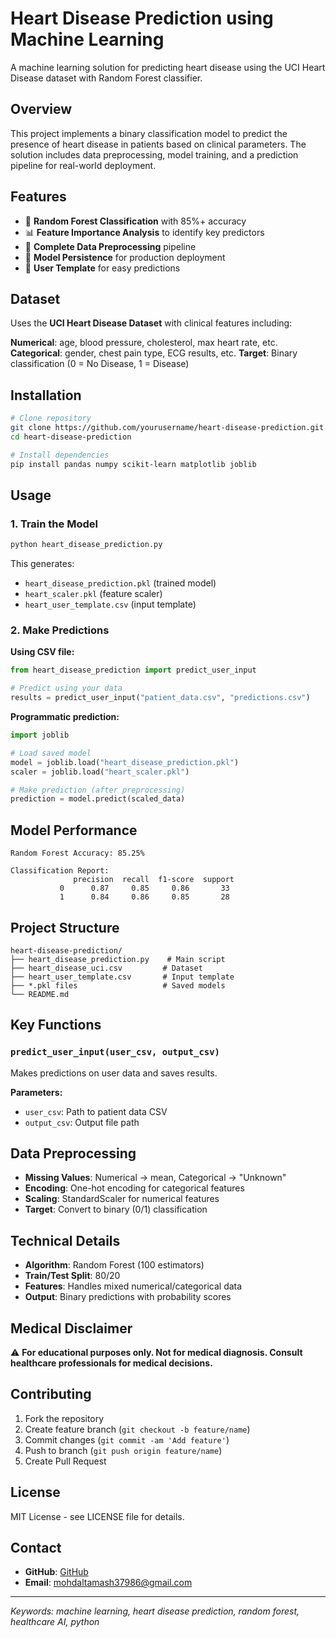 # Heart Disease Prediction using Machine Learning

A machine learning solution for predicting heart disease using the UCI Heart Disease dataset with Random Forest classifier.

## Overview

This project implements a binary classification model to predict the presence of heart disease in patients based on clinical parameters. The solution includes data preprocessing, model training, and a prediction pipeline for real-world deployment.

## Features

- 🏥 **Random Forest Classification** with 85%+ accuracy
- 📊 **Feature Importance Analysis** to identify key predictors
- 🔧 **Complete Data Preprocessing** pipeline
- 💾 **Model Persistence** for production deployment
- 📝 **User Template** for easy predictions

## Dataset

Uses the **UCI Heart Disease Dataset** with clinical features including:

**Numerical**: age, blood pressure, cholesterol, max heart rate, etc.
**Categorical**: gender, chest pain type, ECG results, etc.
**Target**: Binary classification (0 = No Disease, 1 = Disease)

## Installation

```bash
# Clone repository
git clone https://github.com/yourusername/heart-disease-prediction.git
cd heart-disease-prediction

# Install dependencies
pip install pandas numpy scikit-learn matplotlib joblib
```

## Usage

### 1. Train the Model
```bash
python heart_disease_prediction.py
```

This generates:
- `heart_disease_prediction.pkl` (trained model)
- `heart_scaler.pkl` (feature scaler)
- `heart_user_template.csv` (input template)

### 2. Make Predictions

**Using CSV file:**
```python
from heart_disease_prediction import predict_user_input

# Predict using your data
results = predict_user_input("patient_data.csv", "predictions.csv")
```

**Programmatic prediction:**
```python
import joblib

# Load saved model
model = joblib.load("heart_disease_prediction.pkl")
scaler = joblib.load("heart_scaler.pkl")

# Make prediction (after preprocessing)
prediction = model.predict(scaled_data)
```

## Model Performance

```
Random Forest Accuracy: 85.25%

Classification Report:
              precision  recall  f1-score  support
           0      0.87     0.85     0.86       33
           1      0.84     0.86     0.85       28
```

## Project Structure

```
heart-disease-prediction/
├── heart_disease_prediction.py    # Main script
├── heart_disease_uci.csv         # Dataset
├── heart_user_template.csv       # Input template
├── *.pkl files                   # Saved models
└── README.md
```

## Key Functions

### `predict_user_input(user_csv, output_csv)`
Makes predictions on user data and saves results.

**Parameters:**
- `user_csv`: Path to patient data CSV
- `output_csv`: Output file path

## Data Preprocessing

- **Missing Values**: Numerical → mean, Categorical → "Unknown"
- **Encoding**: One-hot encoding for categorical features  
- **Scaling**: StandardScaler for numerical features
- **Target**: Convert to binary (0/1) classification

## Technical Details

- **Algorithm**: Random Forest (100 estimators)
- **Train/Test Split**: 80/20
- **Features**: Handles mixed numerical/categorical data
- **Output**: Binary predictions with probability scores

## Medical Disclaimer

⚠️ **For educational purposes only. Not for medical diagnosis. Consult healthcare professionals for medical decisions.**

## Contributing

1. Fork the repository
2. Create feature branch (`git checkout -b feature/name`)
3. Commit changes (`git commit -am 'Add feature'`)
4. Push to branch (`git push origin feature/name`)
5. Create Pull Request

## License

MIT License - see LICENSE file for details.

## Contact

- **GitHub**: [GitHub](https://github.com/altamash8986)
- **Email**: mohdaltamash37986@gmail.com

---
*Keywords: machine learning, heart disease prediction, random forest, healthcare AI, python*
